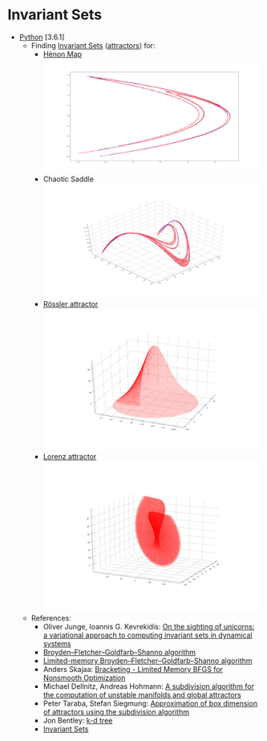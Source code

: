 # Invariant Sets
* [Python](https://docs.python.org/3/whatsnew/3.6.html) [3.6.1]
  * Finding [Invariant Sets](https://en.wikipedia.org/wiki/Invariant_(mathematics)) ([attractors](https://en.wikipedia.org/wiki/Attractor)) for:
    * [Hénon Map](https://en.wikipedia.org/wiki/H%C3%A9non_map)
    ![Hénon](./images/henon_1000_points_1000_steps_13_subdivision.png)
    * Chaotic Saddle
    ![Chaotic Saddle](./images/chaotic_saddle_1000_points_1000_steps_9_subdivision.png)
    * [Rössler attractor](https://en.wikipedia.org/wiki/R%C3%B6ssler_attractor)
    ![Rössler attractor](./images/rossler.png)
    * [Lorenz attractor](http://mathworld.wolfram.com/LorenzAttractor.html)
    ![Lorenz attractor](./images/lorenz.png)
  * References:
    * Oliver Junge, Ioannis G. Kevrekidis: [On the sighting of unicorns: a variational approach to computing invariant sets in dynamical systems](https://arxiv.org/abs/1610.04843)
    * [Broyden–Fletcher–Goldfarb–Shanno algorithm](https://en.wikipedia.org/wiki/Broyden%E2%80%93Fletcher%E2%80%93Goldfarb%E2%80%93Shanno_algorithm)
    * [Limited-memory Broyden–Fletcher–Goldfarb–Shanno algorithm](https://en.wikipedia.org/wiki/Limited-memory_BFGS)
    * Anders Skajaa: [Bracketing - Limited Memory BFGS for Nonsmooth Optimization](http://cs.nyu.edu/overton/mstheses/skajaa/msthesis.pdf)
    * Michael Dellnitz, Andreas Hohmann: [A subdivision algorithm for the computation of unstable manifolds and global attractors](https://opus4.kobv.de/opus4-zib/frontdoor/deliver/index/docId/177/file/SC-95-11.pdf)
    * Peter Taraba, Stefan Siegmung: [Approximation of box dimension of attractors using the subdivision algorithm](http://dx.doi.org/10.1080/14689360500141772)
    * Jon Bentley: [k-d tree](https://en.wikipedia.org/wiki/K-d_tree)
    * [Invariant Sets](http://www.frisky.world/p/invariant-sets.html)
